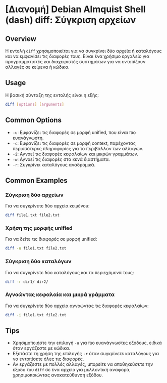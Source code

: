 # [Διανομή] Debian Almquist Shell (dash) diff: Σύγκριση αρχείων

## Overview
Η εντολή `diff` χρησιμοποιείται για να συγκρίνει δύο αρχεία ή καταλόγους και να εμφανίσει τις διαφορές τους. Είναι ένα χρήσιμο εργαλείο για προγραμματιστές και διαχειριστές συστημάτων για να εντοπίζουν αλλαγές σε κείμενα ή κώδικα.

## Usage
Η βασική σύνταξη της εντολής είναι η εξής:

```bash
diff [options] [arguments]
```

## Common Options
- `-u`: Εμφανίζει τις διαφορές σε μορφή unified, που είναι πιο ευανάγνωστη.
- `-c`: Εμφανίζει τις διαφορές σε μορφή context, παρέχοντας περισσότερες πληροφορίες για το περιβάλλον των αλλαγών.
- `-i`: Αγνοεί τις διαφορές κεφαλαίων και μικρών γραμμάτων.
- `-w`: Αγνοεί τις διαφορές στα κενά διαστήματα.
- `-r`: Συγκρίνει καταλόγους αναδρομικά.

## Common Examples
### Σύγκριση δύο αρχείων
Για να συγκρίνετε δύο αρχεία κειμένου:

```bash
diff file1.txt file2.txt
```

### Χρήση της μορφής unified
Για να δείτε τις διαφορές σε μορφή unified:

```bash
diff -u file1.txt file2.txt
```

### Σύγκριση δύο καταλόγων
Για να συγκρίνετε δύο καταλόγους και τα περιεχόμενά τους:

```bash
diff -r dir1/ dir2/
```

### Αγνοώντας κεφαλαία και μικρά γράμματα
Για να συγκρίνετε δύο αρχεία αγνοώντας τις διαφορές κεφαλαίων:

```bash
diff -i file1.txt file2.txt
```

## Tips
- Χρησιμοποιήστε την επιλογή `-u` για πιο ευανάγνωστες εξόδους, ειδικά όταν εργάζεστε με κώδικα.
- Εξετάστε τη χρήση της επιλογής `-r` όταν συγκρίνετε καταλόγους για να εντοπίσετε όλες τις διαφορές.
- Αν εργάζεστε με πολλές αλλαγές, μπορείτε να αποθηκεύσετε την έξοδο του `diff` σε ένα αρχείο για μελλοντική αναφορά, χρησιμοποιώντας ανακατεύθυνση εξόδου.